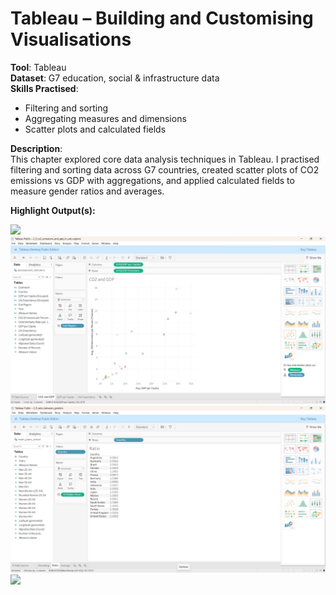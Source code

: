 # Tableau – Building and Customising Visualisations

**Tool**: Tableau  
**Dataset**: G7 education, social & infrastructure data  
**Skills Practised**:  
- Filtering and sorting  
- Aggregating measures and dimensions  
- Scatter plots and calculated fields  

**Description**:  
This chapter explored core data analysis techniques in Tableau. I practised filtering and sorting data across G7 countries, created scatter plots of CO2 emissions vs GDP with aggregations, and applied calculated fields to measure gender ratios and averages.  

**Highlight Output(s):**

<img src="g7 comparison.png" width="600">  
<img src="co2_gdp_scatter.png" width="600">  
<img src="gender_ratio.png" width="600">  
<img src="gender_average.png" width="600">
